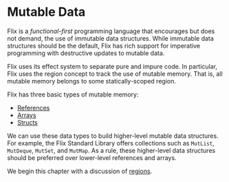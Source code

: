 # Mutable Data

Flix is a _functional-first_ programming language that encourages but does not
demand, the use of immutable data structures. While immutable data structures
should be the default, Flix has rich support for imperative programming with
destructive updates to mutable data. 

Flix uses its effect system to separate pure and impure code. In particular,
Flix uses the region concept to track the use of mutable memory. That is, all
mutable memory belongs to some statically-scoped region.

Flix has three basic types of mutable memory:

- [References](./references.md)
- [Arrays](./arrays.md)
- [Structs](./structs.md)

We can use these data types to build higher-level mutable data structures.
For example, the Flix Standard Library offers collections such as `MutList`,
`MutDeque`, `MutSet`, and `MutMap`. As a rule, these higher-level data
structures should be preferred over lower-level references and arrays.

We begin this chapter with a discussion of [regions](./regions.md).
